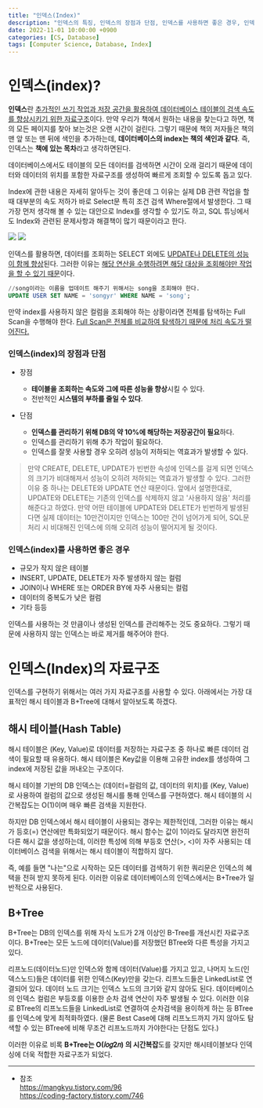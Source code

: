 ```yaml
---
title: "인덱스(Index)"
description: "인덱스의 특징, 인덱스의 장점과 단점, 인덱스를 사용하면 좋은 경우, 인덱스의 자료구조"
date: 2022-11-01 10:00:00 +0900
categories: [CS, Database]
tags: [Computer Science, Database, Index]
---
```


# 인덱스(index)?

**인덱스**란 <u>추가적인 쓰기 작업과 저장 공간을 활용하여 데이터베이스 테이블의 검색 속도를 향상시키기 위한 자료구조</u>이다. 만약 우리가 책에서 원하는 내용을 찾는다고 하면, 책의 모든 페이지를 찾아 보는것은 오랜 시간이 걸린다. 그렇기 때문에 책의 저자들은 책의 맨 앞 또는 맨 뒤에 색인을 추가하는데, **데이터베이스의 index는 책의 색인과 같다**. 즉, 인덱스는 **책에 있는 목차**라고 생각하면된다.

데이터베이스에서도 테이블의 모든 데이터를 검색하면 시간이 오래 걸리기 때문에 데이터와 데이터의 위치를 포함한 자료구조를 생성하여 빠르게 조회할 수 있도록 돕고 있다.

Index에 관한 내용은 자세히 알아두는 것이 좋은데 그 이유는 실제 DB 관련 작업을 할 때 대부분의 속도 저하가 바로 Select문 특히 조건 검색 Where절에서 발생한다. 그 때 가장 먼저 생각해 볼 수 있는 대안으로 Index를 생각할 수 있기도 하고, SQL 튜닝에서도 Index와 관련된 문제사항과 해결책이 많기 때문이라고 한다.

![](https://images.velog.io/images/sicksong/post/a0d5c4b2-b185-4754-94cf-b0698f39b53f/image.png)
![](https://images.velog.io/images/sicksong/post/86fb8d82-5116-4412-a6af-6d9b71d53d1f/image.png)

인덱스를 활용하면, 데이터를 조회하는 SELECT 외에도 <u>UPDATE나 DELETE의 성능이 함께 향상</u>된다. 그러한 이유는 <u>해당 연산을 수행하려면 해당 대상을 조회해야만 작업을 할 수 있기 때문</u>이다.

```sql
//song이라는 이름을 업데이트 해주기 위해서는 song을 조회해야 한다.
UPDATE USER SET NAME = 'songyr' WHERE NAME = 'song';
```

만약 index를 사용하지 않은 컬럼을 조회해야 하는 상황이라면 전체를 탐색하는 Full Scan을 수행해야 한다. <u>Full Scan은 전체를 비교하여 탐색하기 때문에 처리 속도가 떨어진다.</u>

### 인덱스(index)의 장점과 단점
 

- 장점
  - **테이블을 조회하는 속도와 그에 따른 성능을 향상**시킬 수 있다.
  - 전반적인 **시스템의 부하를 줄일 수 있다**.

- 단점
  - **인덱스를 관리하기 위해 DB의 약 10%에 해당하는 저장공간이 필요**하다.
  - 인덱스를 관리하기 위해 추가 작업이 필요하다.
  - 인덱스를 잘못 사용할 경우 오히려 성능이 저하되는 역효과가 발생할 수 있다.
>만약 CREATE, DELETE, UPDATE가 빈번한 속성에 인덱스를 걸게 되면 인덱스의 크기가 비대해져서 성능이 오히려 저하되는 역효과가 발생할 수 있다. 그러한 이유 중 하나는 DELETE와 UPDATE 연산 때문이다. 앞에서 설명한대로, UPDATE와 DELETE는 기존의 인덱스를 삭제하지 않고 '사용하지 않음' 처리를 해준다고 하였다. 만약 어떤 테이블에 UPDATE와 DELETE가 빈번하게 발생된다면 실제 데이터는 10만건이지만 인덱스는 100만 건이 넘어가게 되어, SQL문 처리 시 비대해진 인덱스에 의해 오히려 성능이 떨어지게 될 것이다. 

### 인덱스(index)를 사용하면 좋은 경우

- 규모가 작지 않은 테이블
- INSERT, UPDATE, DELETE가 자주 발생하지 않는 컬럼
- JOIN이나 WHERE 또는 ORDER BY에 자주 사용되는 컬럼
- 데이터의 중복도가 낮은 컬럼
- 기타 등등
>
인덱스를 사용하는 것 만큼이나 생성된 인덱스를 관리해주는 것도 중요하다. 그렇기 때문에 사용하지 않는 인덱스는 바로 제거를 해주어야 한다. 

# 인덱스(Index)의 자료구조
인덱스를 구현하기 위해서는 여러 가지 자료구조를 사용할 수 있다. 아래에서는 가장 대표적인 해시 테이블과 B+Tree에 대해서 알아보도록 하겠다.

## 해시 테이블(Hash Table)
해시 테이블은 (Key, Value)로 데이터를 저장하는 자료구조 중 하나로 빠른 데이터 검색이 필요할 때 유용하다. 해시 테이블은 Key값을 이용해 고유한 index를 생성하여 그 index에 저장된 값을 꺼내오는 구조이다.


해시 테이블 기반의 DB 인덱스는 (데이터=컬럼의 값, 데이터의 위치)를 (Key, Value)로 사용하여 컬럼의 값으로 생성된 해시를 통해 인덱스를 구현하였다. 해시 테이블의 시간복잡도는 O(1)이며 매우 빠른 검색을 지원한다.

하지만 DB 인덱스에서 해시 테이블이 사용되는 경우는 제한적인데, 그러한 이유는 해시가 등호(=) 연산에만 특화되었기 때문이다. 해시 함수는 값이 1이라도 달라지면 완전히 다른 해시 값을 생성하는데, 이러한 특성에 의해 부등호 연산(>, <)이 자주 사용되는 데이터베이스 검색을 위해서는 해시 테이블이 적합하지 않다.

즉, 예를 들면 "나는"으로 시작하는 모든 데이터를 검색하기 위한 쿼리문은 인덱스의 혜택을 전혀 받지 못하게 된다. 이러한 이유로 데이터베이스의 인덱스에서는 B+Tree가 일반적으로 사용된다.

 

 

 

## B+Tree 
B+Tree는 DB의 인덱스를 위해 자식 노드가 2개 이상인 B-Tree를 개선시킨 자료구조이다. B+Tree는 모든 노드에 데이터(Value)를 저장했던 BTree와 다른 특성을 가지고 있다.

리프노드(데이터노드)만 인덱스와 함께 데이터(Value)를 가지고 있고, 나머지 노드(인덱스노드)들은 데이터를 위한 인덱스(Key)만을 갖는다.
리프노드들은 LinkedList로 연결되어 있다.
데이터 노드 크기는 인덱스 노드의 크기와 같지 않아도 된다.
데이터베이스의 인덱스 컬럼은 부등호를 이용한 순차 검색 연산이 자주 발생될 수 있다. 이러한 이유로 BTree의 리프노드들을 LinkedList로 연결하여 순차검색을 용이하게 하는 등 BTree를 인덱스에 맞게 최적화하였다. (물론 Best Case에 대해 리프노드까지 가지 않아도 탐색할 수 있는 BTree에 비해 무조건 리프노드까지 가야한다는 단점도 있다.)

이러한 이유로 비록 **B+Tree는 O(𝑙𝑜𝑔2𝑛) 의 시간복잡**도를 갖지만 해시테이블보다 인덱싱에 더욱 적합한 자료구조가 되었다.




******
- 참조<br>
https://mangkyu.tistory.com/96 <br>
https://coding-factory.tistory.com/746 <br>
